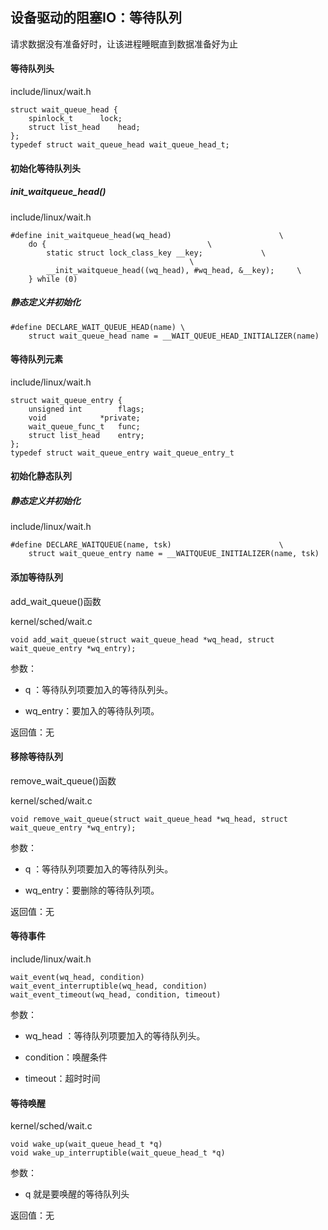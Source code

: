 ## 设备驱动的阻塞IO：等待队列

请求数据没有准备好时，让该进程睡眠直到数据准备好为止

#### 等待队列头

 include/linux/wait.h

```
struct wait_queue_head {
	spinlock_t		lock;
	struct list_head	head;
};
typedef struct wait_queue_head wait_queue_head_t;
```

#### 初始化等待队列头

##### init_waitqueue_head()

 include/linux/wait.h

```
#define init_waitqueue_head(wq_head)						\
	do {									\
		static struct lock_class_key __key;				\
										\
		__init_waitqueue_head((wq_head), #wq_head, &__key);		\
	} while (0)

```

##### 静态定义并初始化

```
#define DECLARE_WAIT_QUEUE_HEAD(name) \
	struct wait_queue_head name = __WAIT_QUEUE_HEAD_INITIALIZER(name)
```

#### 等待队列元素

 include/linux/wait.h

```
struct wait_queue_entry {
	unsigned int		flags;
	void			*private;
	wait_queue_func_t	func;
	struct list_head	entry;
};
typedef struct wait_queue_entry wait_queue_entry_t
```

#### 初始化静态队列

##### 静态定义并初始化

include/linux/wait.h

```
#define DECLARE_WAITQUEUE(name, tsk)						\
	struct wait_queue_entry name = __WAITQUEUE_INITIALIZER(name, tsk)
```

#### 添加等待队列

add_wait_queue()函数

kernel/sched/wait.c

```
void add_wait_queue(struct wait_queue_head *wq_head, struct wait_queue_entry *wq_entry);
```

参数：
- q ：等待队列项要加入的等待队列头。

- wq_entry：要加入的等待队列项。

返回值：无

#### 移除等待队列

remove_wait_queue()函数

kernel/sched/wait.c

```
void remove_wait_queue(struct wait_queue_head *wq_head, struct wait_queue_entry *wq_entry);
```

参数：

- q ：等待队列项要加入的等待队列头。

- wq_entry：要删除的等待队列项。

返回值：无

#### 等待事件

include/linux/wait.h

```
wait_event(wq_head, condition)
wait_event_interruptible(wq_head, condition)
wait_event_timeout(wq_head, condition, timeout)	
```

参数：

- wq_head ：等待队列项要加入的等待队列头。

- condition：唤醒条件
- timeout：超时时间

#### 等待唤醒

kernel/sched/wait.c

```
void wake_up(wait_queue_head_t *q)
void wake_up_interruptible(wait_queue_head_t *q)
```

参数：

- q 就是要唤醒的等待队列头

返回值：无


